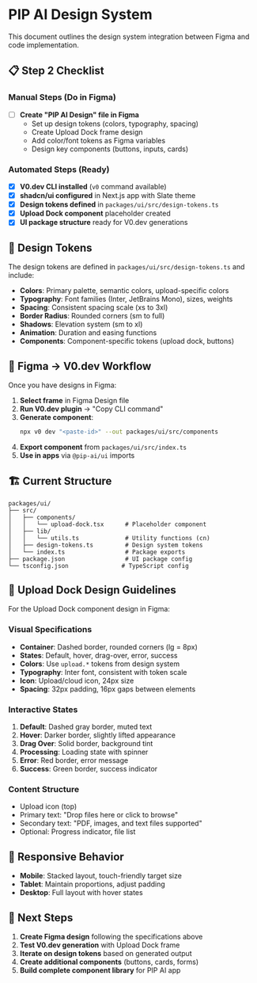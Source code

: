 # PIP AI Design System

This document outlines the design system integration between Figma and code implementation.

## 📋 Step 2 Checklist

### Manual Steps (Do in Figma)
- [ ] **Create "PIP AI Design" file in Figma**
  - Set up design tokens (colors, typography, spacing)
  - Create Upload Dock frame design
  - Add color/font tokens as Figma variables
  - Design key components (buttons, inputs, cards)

### Automated Steps (Ready)
- [x] **V0.dev CLI installed** (`v0` command available)
- [x] **shadcn/ui configured** in Next.js app with Slate theme
- [x] **Design tokens defined** in `packages/ui/src/design-tokens.ts`
- [x] **Upload Dock component** placeholder created
- [x] **UI package structure** ready for V0.dev generations

## 🎨 Design Tokens

The design tokens are defined in `packages/ui/src/design-tokens.ts` and include:

- **Colors**: Primary palette, semantic colors, upload-specific colors
- **Typography**: Font families (Inter, JetBrains Mono), sizes, weights
- **Spacing**: Consistent spacing scale (xs to 3xl)
- **Border Radius**: Rounded corners (sm to full)
- **Shadows**: Elevation system (sm to xl)
- **Animation**: Duration and easing functions
- **Components**: Component-specific tokens (upload dock, buttons)

## 🔄 Figma → V0.dev Workflow

Once you have designs in Figma:

1. **Select frame** in Figma Design file
2. **Run V0.dev plugin** → "Copy CLI command"
3. **Generate component**: 
   ```bash
   npx v0 dev "<paste-id>" --out packages/ui/src/components
   ```
4. **Export component** from `packages/ui/src/index.ts`
5. **Use in apps** via `@pip-ai/ui` imports

## 🏗️ Current Structure

```
packages/ui/
├── src/
│   ├── components/
│   │   └── upload-dock.tsx      # Placeholder component
│   ├── lib/
│   │   └── utils.ts             # Utility functions (cn)
│   ├── design-tokens.ts         # Design system tokens
│   └── index.ts                 # Package exports
├── package.json                 # UI package config
└── tsconfig.json               # TypeScript config
```

## 🎯 Upload Dock Design Guidelines

For the Upload Dock component design in Figma:

### Visual Specifications
- **Container**: Dashed border, rounded corners (lg = 8px)
- **States**: Default, hover, drag-over, error, success
- **Colors**: Use `upload.*` tokens from design system
- **Typography**: Inter font, consistent with token scale
- **Icon**: Upload/cloud icon, 24px size
- **Spacing**: 32px padding, 16px gaps between elements

### Interactive States
1. **Default**: Dashed gray border, muted text
2. **Hover**: Darker border, slightly lifted appearance
3. **Drag Over**: Solid border, background tint
4. **Processing**: Loading state with spinner
5. **Error**: Red border, error message
6. **Success**: Green border, success indicator

### Content Structure
- Upload icon (top)
- Primary text: "Drop files here or click to browse"
- Secondary text: "PDF, images, and text files supported"
- Optional: Progress indicator, file list

## 📱 Responsive Behavior
- **Mobile**: Stacked layout, touch-friendly target size
- **Tablet**: Maintain proportions, adjust padding
- **Desktop**: Full layout with hover states

## 🚀 Next Steps

1. **Create Figma design** following the specifications above
2. **Test V0.dev generation** with Upload Dock frame
3. **Iterate on design tokens** based on generated output
4. **Create additional components** (buttons, cards, forms)
5. **Build complete component library** for PIP AI app
